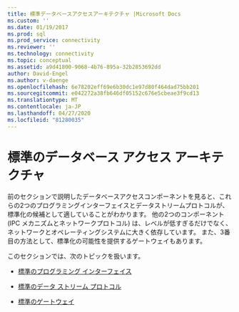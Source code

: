 ```yaml
---
title: 標準データベースアクセスアーキテクチャ |Microsoft Docs
ms.custom: ''
ms.date: 01/19/2017
ms.prod: sql
ms.prod_service: connectivity
ms.reviewer: ''
ms.technology: connectivity
ms.topic: conceptual
ms.assetid: a9d41800-9068-4b76-895a-32b2853692dd
author: David-Engel
ms.author: v-daenge
ms.openlocfilehash: 6e78202eff69e6b30dc1e97d80f464dad75bb201
ms.sourcegitcommit: e042272a38fb646df05152c676e5cbeae3f9cd13
ms.translationtype: MT
ms.contentlocale: ja-JP
ms.lasthandoff: 04/27/2020
ms.locfileid: "81280035"
---
```

# <a name="standard-database-access-architectures"></a>標準のデータベース アクセス アーキテクチャ
前のセクションで説明したデータベースアクセスコンポーネントを見ると、これらの2つのプログラミングインターフェイスとデータストリームプロトコルが、標準化の候補として適していることがわかります。 他の2つのコンポーネント (IPC メカニズムとネットワークプロトコル) は、レベルが低すぎるだけでなく、ネットワークとオペレーティングシステムに大きく依存しています。 また、3番目の方法として、標準化の可能性を提供するゲートウェイもあります。  
  
 このセクションでは、次のトピックを扱います。  
  
-   [標準のプログラミング インターフェイス](../../odbc/reference/standard-programming-interface.md)  
  
-   [標準のデータ ストリーム プロトコル](../../odbc/reference/standard-data-stream-protocol.md)  
  
-   [標準のゲートウェイ](../../odbc/reference/standard-gateway.md)
